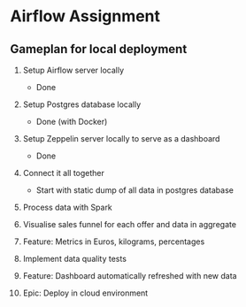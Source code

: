 # Airflow Assignment

## Gameplan for local deployment
1. Setup Airflow server locally
    - Done

2. Setup Postgres database locally
    - Done (with Docker)

3. Setup Zeppelin server locally to serve as a dashboard
    - Done

4. Connect it all together
    - Start with static dump of all data in postgres database
     
5. Process data with Spark

6. Visualise sales funnel for each offer and data in aggregate

7. Feature: Metrics in Euros, kilograms, percentages

8. Implement data quality tests

9. Feature: Dashboard automatically refreshed with new data

10. Epic: Deploy in cloud environment
